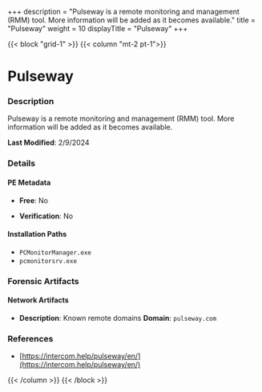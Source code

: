 +++
description = "Pulseway is a remote monitoring and management (RMM) tool. More information will be added as it becomes available."
title = "Pulseway"
weight = 10
displayTitle = "Pulseway"
+++


{{< block "grid-1" >}}
{{< column "mt-2 pt-1">}}

# Pulseway


### Description

Pulseway is a remote monitoring and management (RMM) tool. More information will be added as it becomes available.



**Last Modified**: 2/9/2024

### Details


#### PE Metadata


- **Free**: No

- **Verification**: No




#### Installation Paths
- `PCMonitorManager.exe`
- `pcmonitorsrv.exe`

### Forensic Artifacts




#### Network Artifacts

- **Description**: Known remote domains
  **Domain**: `pulseway.com`





### References
- [https://intercom.help/pulseway/en/](https://intercom.help/pulseway/en/)



{{< /column >}}
{{< /block >}}
